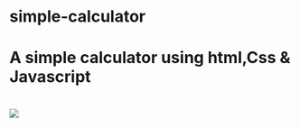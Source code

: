 # simple-calculator

<h1>A simple calculator using html,Css & Javascript<h1>
  <img src="simple-calculator/img.jpg">
